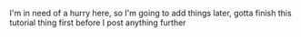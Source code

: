 I'm in need of a hurry here, so I'm going to add things later, gotta finish this tutorial thing first before I post anything further
